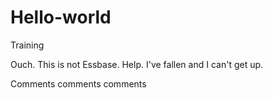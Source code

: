# Hello-world
Training

Ouch. This is not Essbase.
Help. I've fallen and I can't get up.

Comments comments comments
